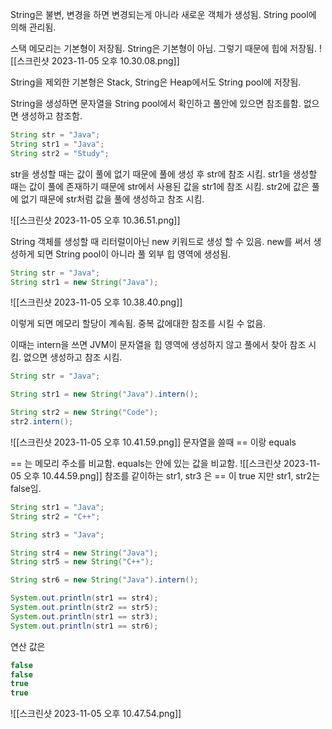 String은 불변, 변경을 하면 변경되는게 아니라 새로운 객체가 생성됨.
String pool에 의해 관리됨.

스택 메모리는 기본형이 저장됨.
String은 기본형이 아님.
그렇기 때문에 힙에 저장됨.
![[스크린샷 2023-11-05 오후 10.30.08.png]]

String을 제외한 기본형은 Stack, String은 Heap에서도 String pool에 저장됨.

String을 생성하면 문자열을 String pool에서 확인하고 풀안에 있으면 참조를함. 없으면 생성하고 참조함.

```java
String str = "Java";
String str1 = "Java";
String str2 = "Study";
```

str을 생성할 때는 값이 풀에 없기 때문에 풀에 생성 후 str에 참조 시킴.
str1을 생성할 때는 값이 풀에 존재하기 때문에 str에서 사용된 값을 str1에 참조 시킴.
str2에 값은 풀에 없기 때문에 str처럼 값을 풀에 생성하고 참조 시킴.

![[스크린샷 2023-11-05 오후 10.36.51.png]]

String 객체를 생성할 때 리터럴이아닌 new 키워드로 생성 할 수 있음.
new를 써서 생성하게 되면 String pool이 아니라 풀 외부 힙 영역에 생성됨.

```java
String str = "Java";
String str1 = new String("Java");
```
![[스크린샷 2023-11-05 오후 10.38.40.png]]

이렇게 되면 메모리 할당이 계속됨. 중복 값에대한 참조를 시킬 수 없음.

이때는 intern을 쓰면 JVM이 문자열을 힙 영역에 생성하지 않고 풀에서 찾아 참조 시킴. 없으면 생성하고 참조 시킴.

```java
String str = "Java";

String str1 = new String("Java").intern();

String str2 = new String("Code");
str2.intern();
```
![[스크린샷 2023-11-05 오후 10.41.59.png]]
문자열을 쓸때 == 이랑 equals

== 는 메모리 주소를 비교함. equals는 안에 있는 값을 비교함.
![[스크린샷 2023-11-05 오후 10.44.59.png]]
참조를 같이하는 str1, str3 은 == 이 true 지만 str1, str2는 false임.

```java
String str1 = "Java";
String str2 = "C++";

String str3 = "Java";

String str4 = new String("Java");
String str5 = new String("C++");

String str6 = new String("Java").intern();

System.out.println(str1 == str4);
System.out.println(str2 == str5);
System.out.println(str1 == str3);
System.out.println(str1 == str6);
```
연산 값은
```java
false
false
true
true
```
![[스크린샷 2023-11-05 오후 10.47.54.png]]

